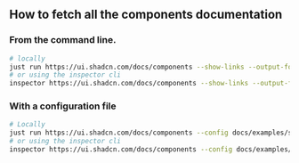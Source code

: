 ## How to fetch all the components documentation
### From the command line.
```bash
# locally
just run https://ui.shadcn.com/docs/components --show-links --output-format=txt -output-file=shadcn-components-links
# or using the inspector cli
inspector https://ui.shadcn.com/docs/components --show-links --output-format=txt -o shadcn-components-links
```

### With a configuration file
```bash
# Locally
just run https://ui.shadcn.com/docs/components --config docs/examples/shadcn-docs/shadcn-components-config.yml
# or using the inspector cli
inspector https://ui.shadcn.com/docs/components --config docs/examples/shadcn-docs/shadcn-components-config.yml
